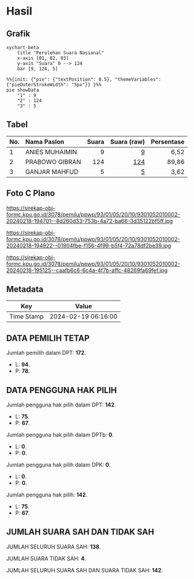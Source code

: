 # Hasil

## Grafik

```mermaid
xychart-beta
    title "Perolehan Suara Nasional"
    x-axis [01, 02, 03]
    y-axis "Suara" 0 --> 124
    bar [9, 124, 5]
```

```mermaid
%%{init: {"pie": {"textPosition": 0.5}, "themeVariables": {"pieOuterStrokeWidth": "5px"}} }%%
pie showData
    "1" : 9
    "2" : 124
    "3" : 5
```

## Tabel

| No. | Nama Paslon    | Suara | Suara (raw) | Persentase |
|:--- |:-------------- | -----:| -----------:| ----------:|
| 1   | ANIES MUHAIMIN | 9     | [9][p-1]    | 6,52       |
| 2   | PRABOWO GIBRAN | 124   | [124][p-2]  | 89,86      |
| 3   | GANJAR MAHFUD  | 5     | [5][p-3]    | 3,62       |


[p-1]: https://github.com/gigit-pemilu/pemilu-2024/blob/main/pilpres/hitung-suara/sub/93-papua-selatan/sub/01-merauke/sub/05-semangga/sub/2010-waninggap-kai/sub/002-tps/sub/paslon-1.txt
[p-2]: https://github.com/gigit-pemilu/pemilu-2024/blob/main/pilpres/hitung-suara/sub/93-papua-selatan/sub/01-merauke/sub/05-semangga/sub/2010-waninggap-kai/sub/002-tps/sub/paslon-2.txt
[p-3]: https://github.com/gigit-pemilu/pemilu-2024/blob/main/pilpres/hitung-suara/sub/93-papua-selatan/sub/01-merauke/sub/05-semangga/sub/2010-waninggap-kai/sub/002-tps/sub/paslon-3.txt

## Foto C Plano

https://sirekap-obj-formc.kpu.go.id/3078/pemilu/ppwp/93/01/05/20/10/9301052010002-20240218-194701--8d260d33-753b-4a72-ba66-3d35122bf5ff.jpg

https://sirekap-obj-formc.kpu.go.id/3078/pemilu/ppwp/93/01/05/20/10/9301052010002-20240218-194922--01904fbe-f156-4f99-b5f4-72a78df2be39.jpg

https://sirekap-obj-formc.kpu.go.id/3078/pemilu/ppwp/93/01/05/20/10/9301052010002-20240218-195125--caafb6c6-6c4a-4f7b-affc-48269fa69fef.jpg


## Metadata

| Key        | Value               |
| ---------- | ------------------- |
| Time Stamp | 2024-02-19 06:16:00 |


## DATA PEMILIH TETAP

Jumlah pemilih dalam DPT: **172**.
 * L: **94**.
 * P: **78**.

## DATA PENGGUNA HAK PILIH

Jumlah pengguna hak pilih dalam DPT: **142**.
 * L: **75**.
 * P: **67**.

Jumlah pengguna hak pilih dalam DPTb: **0**.
 * L: **0**.
 * P: **0**.

Jumlah pengguna hak pilih dalam DPK: **0**.
 * L: **0**.
 * P: **0**.

Jumlah pengguna hak pilih: **142**.
 * L: **75**.
 * P: **67**.

## JUMLAH SUARA SAH DAN TIDAK SAH

JUMLAH SELURUH SUARA SAH: **138**.

JUMLAH SUARA TIDAK SAH: **4**.

JUMLAH SELURUH SUARA SAH DAN SUARA TIDAK SAH: **142**.


